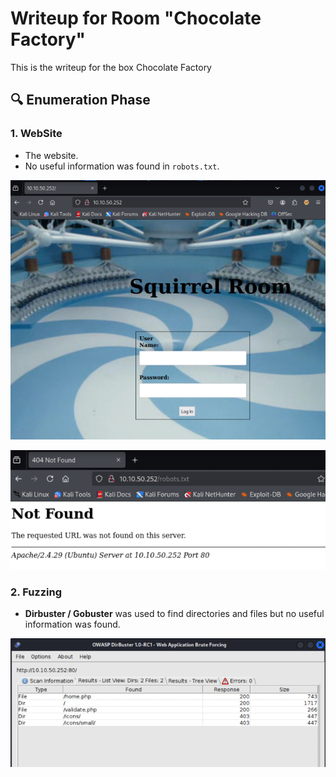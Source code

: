 # Writeup for Room "Chocolate Factory"

This is the writeup for the box Chocolate Factory

## 🔍 Enumeration Phase

### 1. WebSite
- The website.
- No useful information was found in `robots.txt`.
  
![WebSite](https://github.com/MCornejoDev/TryHackMe/blob/main/rooms/chocolate-factory/screenshots/00.png)

![Robots.txt](https://github.com/MCornejoDev/TryHackMe/blob/main/rooms/chocolate-factory/screenshots/01.png)

### 2. Fuzzing
-  **Dirbuster / Gobuster** was used to find directories and files but no useful information was found.

![Fuzzing](https://github.com/MCornejoDev/TryHackMe/blob/main/rooms/chocolate-factory/screenshots/02.png)